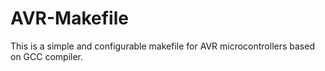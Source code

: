 # AVR-Makefile
This is a simple and configurable makefile for AVR microcontrollers based on GCC compiler.
